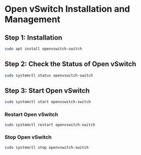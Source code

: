 # Open vSwitch Installation and Management

## Step 1: Installation
```bash
sudo apt install openvswitch-switch
```

## Step 2: Check the Status of Open vSwitch
```bash
sudo systemctl status openvswitch-switch
```

## Step 3: Start Open vSwitch
```bash
sudo systemctl start openvswitch-switch
```

### Restart Open vSwitch
```bash
sudo systemctl restart openvswitch-switch
```

### Stop Open vSwitch
```bash
sudo systemctl stop openvswitch-switch
